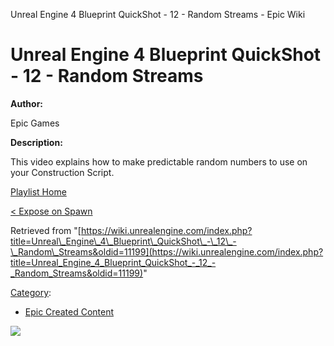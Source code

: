Unreal Engine 4 Blueprint QuickShot - 12 - Random Streams - Epic Wiki                    

Unreal Engine 4 Blueprint QuickShot - 12 - Random Streams
=========================================================

  

**Author:**

Epic Games

**Description:**

This video explains how to make predictable random numbers to use on your Construction Script.

[Playlist Home](/Category:Epic_Video_Playlists "Category:Epic Video Playlists")

[< Expose on Spawn](/Unreal_Engine_4_Blueprint_QuickShot_-_11_-_Expose_on_Spawn "Unreal Engine 4 Blueprint QuickShot - 11 - Expose on Spawn")

  

Retrieved from "[https://wiki.unrealengine.com/index.php?title=Unreal\_Engine\_4\_Blueprint\_QuickShot\_-\_12\_-\_Random\_Streams&oldid=11199](https://wiki.unrealengine.com/index.php?title=Unreal_Engine_4_Blueprint_QuickShot_-_12_-_Random_Streams&oldid=11199)"

[Category](/Special:Categories "Special:Categories"):

*   [Epic Created Content](/Category:Epic_Created_Content "Category:Epic Created Content")

  ![](https://tracking.unrealengine.com/track.png)